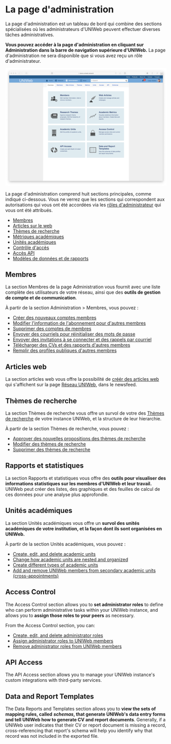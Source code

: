 # La page d'administration

La page d'administration est un tableau de bord qui combine des sections spécialisées où les administrateurs d'UNIWeb peuvent effectuer diverses tâches administratives. 

**Vous pouvez accéder à la page d'administration en cliquant sur Administration dans la barre de navigation supérieure d'UNIWeb.** La page d'administration ne sera disponible que si vous avez reçu un rôle d'administrateur.

![](../.gitbook/assets/screenshots-copy-14%20%281%29.png)

La page d'administration comprend huit sections principales, comme indiqué ci-dessous. Vous ne verrez que les sections qui correspondent aux autorisations qui vous ont été accordées via les [rôles d'administrateur](../uniweb-accounts/access-control/managing-administrator-roles-and-permissions.md) qui vous ont été attribués.

* [Membres](the-administration-page.md#members)
* [Articles sur le web ](the-administration-page.md#web-articles) 
* [Thèmes de recherche](the-administration-page.md#research-themes)
* [Métriques académiques ](the-administration-page.md#academic-metrics)
* [Unités académiques](the-administration-page.md#academic-units)
* [Contrôle d'accès](the-administration-page.md#access-control)
* [Accès API ](the-administration-page.md#api-access)
* [Modèles de données et de rapports](the-administration-page.md#data-and-report-templates)

## Membres

La section Membres de la page Administration vous fournit avec une liste complète des utilisateurs de votre réseau, ainsi que des **outils de gestion de compte et de communication**.

À partir de la section Administration &gt; Membres, vous pouvez :

* [Créer des nouveaux comptes membres](../uniweb-accounts/account-management/account-creation.md#creating-uniweb-member-accounts-manually)
* [Modifier l'information de l'abonnement pour d'autres membres ](../uniweb-accounts/account-management/member-account-information.md#editing-the-account-information-of-other-uniweb-members)
* [Supprimer des comptes de membres](../uniweb-accounts/account-management/account-deletion.md#deleting-a-uniweb-members-account)
* [Envoyer des courriels pour réinitialiser des mots de passe](../uniweb-accounts/account-management/account-login.md#sending-a-password-reset-email-to-a-uniweb-member)
* [Envoyer des invitations à se connecter et des rappels par courriel](../uniweb-accounts/account-management/account-creation.md#sending-account-activation-emails)
* [Télécharger des CVs et des rapports d'autres membres](../your-academic-information/downloading-cvs-and-reports.md#downloading-the-cv-and-report-files-of-other-uniweb-members)
* [Remplir des profiles publiques d'autres membres](../networking-on-uniweb/filling-out-your-public-profile.md#filling-out-another-uniweb-members-public-profile)

## Articles web

La section articles web vous offre la possibilité de [créér des articles web](../networking-on-uniweb/web-articles-1.md) qui s'affichent sur la page [Réseau UNIWeb](./#the-network-page), dans le newsfeed.

## Thèmes de recherche

La section Thèmes de recherche vous offre un survol de votre des [Thèmes de recherche](../networking-on-uniweb/research-themes/) de votre instance UNIWeb, et la structure de leur hierarchie. 

À partir de la section Thèmes de recherche, vous pouvez : 

* [Approver des nouvelles propositions des thèmes de recherche ](../networking-on-uniweb/research-themes/managing-research-themes.md#approving-research-themes)
* [Modifier des thèmes de recherche](../networking-on-uniweb/research-themes/managing-research-themes.md#editing-research-themes)
* [Supprimer des thèmes de recherche](../networking-on-uniweb/research-themes/managing-research-themes.md#deleting-research-themes)

## Rapports et statistiques 

La section Rapports et statistiques vous offre des **outils pour visualiser des informations statistiques sur les membres d'UNIWeb et leur travail.** UNIWeb peut créer des listes, des graphiques et des feuilles de calcul de ces données pour une analyse plus approfondie.

## Unités académiques

La section Unités académiques vous offre un **survol des unités académiques de votre institution, et la façon dont ils sont organisées en UNIWeb.**   

À partir de la section Unités académiques, vous pouvez : 

* [Create, edit, and delete academic units](../uniweb-accounts/academic-units/managing-academic-units.md#create-an-academic-unit-manually)
* [Change how academic units are nested and organized](../uniweb-accounts/academic-units/managing-academic-units.md#edit-an-academic-unit)
* [Create different types of academic units](../uniweb-accounts/academic-units/managing-academic-units.md#add-a-unit-type)
* [Add and remove UNIWeb members from secondary academic units \(cross-appointments\)](../uniweb-accounts/academic-units/cross-appointments.md#adding-cross-appointees-to-academic-units)

## Access Control

The Access Control section allows you to **set administrator roles** to define who can perform administrative tasks within your UNIWeb instance, and allows you to **assign those roles to your peers** as necessary.

From the Access Control section, you can:

* [Create, edit, and delete administrator roles](../uniweb-accounts/access-control/managing-administrator-roles-and-permissions.md#creating-administrator-roles)
* [Assign administrator roles to UNIWeb members](../uniweb-accounts/access-control/managing-administrators.md#granting-administrator-access)
* [Remove administrator roles from UNIWeb members](../uniweb-accounts/access-control/managing-administrators.md#removing-administrator-access)

## API Access

The API Access section allows you to manage your UNIWeb instance's custom integrations with third-party services.

## Data and Report Templates

The Data Reports and Templates section allows you to **view the sets of mapping rules, called** _**schemas**_**, that generate UNIWeb's data entry forms and tell UNIWeb how to generate CV and report documents**. Generally, if a UNIWeb user indicates that their CV or report document is missing a record, cross-referencing that report's schema will help you identify why that record was not included in the exported file.

